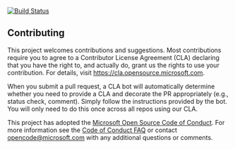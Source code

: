 
[![Build Status](https://dev.azure.com/rimehtaRamp/Space%20Game%20-%20web%20-%20Terraform/_apis/build/status/mslearn-tailspin-spacegame-web-automate?branchName=master)](https://dev.azure.com/rimehtaRamp/Space%20Game%20-%20web%20-%20Terraform/_build/latest?definitionId=5&branchName=master)

## Contributing

This project welcomes contributions and suggestions.  Most contributions require you to agree to a
Contributor License Agreement (CLA) declaring that you have the right to, and actually do, grant us
the rights to use your contribution. For details, visit https://cla.opensource.microsoft.com.

When you submit a pull request, a CLA bot will automatically determine whether you need to provide
a CLA and decorate the PR appropriately (e.g., status check, comment). Simply follow the instructions
provided by the bot. You will only need to do this once across all repos using our CLA.

This project has adopted the [Microsoft Open Source Code of Conduct](https://opensource.microsoft.com/codeofconduct/).
For more information see the [Code of Conduct FAQ](https://opensource.microsoft.com/codeofconduct/faq/) or
contact [opencode@microsoft.com](mailto:opencode@microsoft.com) with any additional questions or comments.
